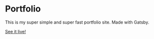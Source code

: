 # Portfolio

This is my super simple and super fast portfolio site. Made with Gatsby.

[See it live!](https://ollirautiainen.netlify.com/)
